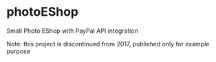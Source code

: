 # photoEShop
Small Photo EShop with PayPal API integration

Note: this project is discontinued from 2017, published only for example purpose
